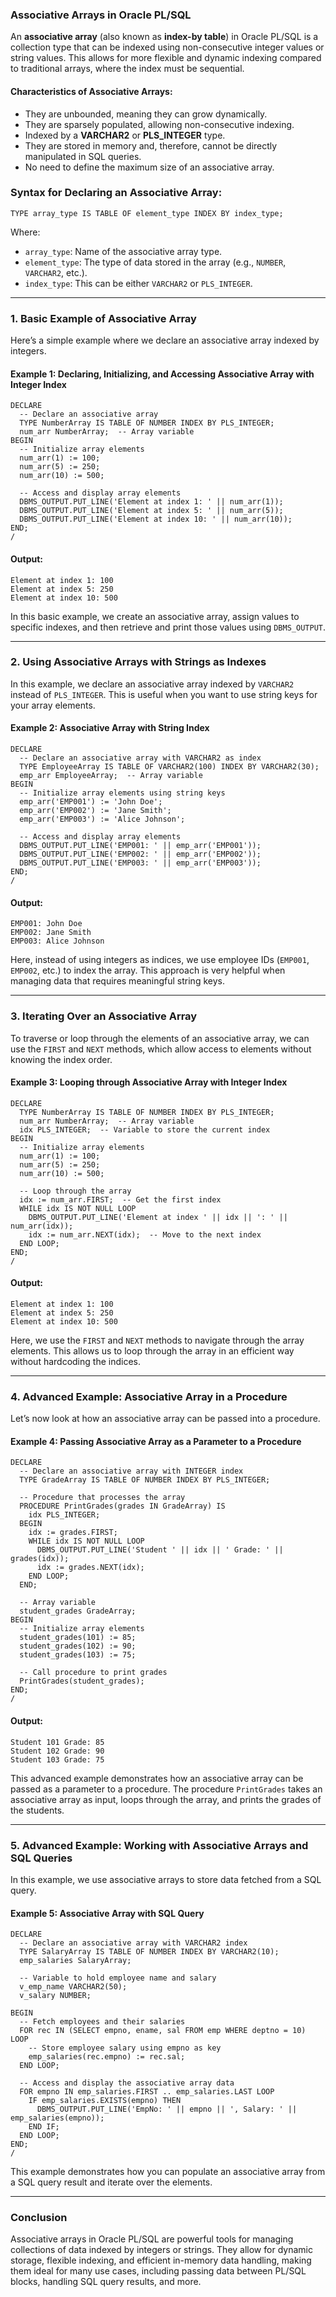 ### Associative Arrays in Oracle PL/SQL

An **associative array** (also known as **index-by table**) in Oracle PL/SQL is a collection type that can be indexed using non-consecutive integer values or string values. This allows for more flexible and dynamic indexing compared to traditional arrays, where the index must be sequential.

#### Characteristics of Associative Arrays:
- They are unbounded, meaning they can grow dynamically.
- They are sparsely populated, allowing non-consecutive indexing.
- Indexed by a **VARCHAR2** or **PLS_INTEGER** type.
- They are stored in memory and, therefore, cannot be directly manipulated in SQL queries.
- No need to define the maximum size of an associative array.

### Syntax for Declaring an Associative Array:

```plsql
TYPE array_type IS TABLE OF element_type INDEX BY index_type;
```

Where:
- `array_type`: Name of the associative array type.
- `element_type`: The type of data stored in the array (e.g., `NUMBER`, `VARCHAR2`, etc.).
- `index_type`: This can be either `VARCHAR2` or `PLS_INTEGER`.

---

### 1. **Basic Example of Associative Array**

Here’s a simple example where we declare an associative array indexed by integers.

#### Example 1: Declaring, Initializing, and Accessing Associative Array with Integer Index

```plsql
DECLARE
  -- Declare an associative array
  TYPE NumberArray IS TABLE OF NUMBER INDEX BY PLS_INTEGER;
  num_arr NumberArray;  -- Array variable
BEGIN
  -- Initialize array elements
  num_arr(1) := 100;
  num_arr(5) := 250;
  num_arr(10) := 500;

  -- Access and display array elements
  DBMS_OUTPUT.PUT_LINE('Element at index 1: ' || num_arr(1));
  DBMS_OUTPUT.PUT_LINE('Element at index 5: ' || num_arr(5));
  DBMS_OUTPUT.PUT_LINE('Element at index 10: ' || num_arr(10));
END;
/
```

#### Output:
```
Element at index 1: 100
Element at index 5: 250
Element at index 10: 500
```

In this basic example, we create an associative array, assign values to specific indexes, and then retrieve and print those values using `DBMS_OUTPUT`.

---

### 2. **Using Associative Arrays with Strings as Indexes**

In this example, we declare an associative array indexed by `VARCHAR2` instead of `PLS_INTEGER`. This is useful when you want to use string keys for your array elements.

#### Example 2: Associative Array with String Index

```plsql
DECLARE
  -- Declare an associative array with VARCHAR2 as index
  TYPE EmployeeArray IS TABLE OF VARCHAR2(100) INDEX BY VARCHAR2(30);
  emp_arr EmployeeArray;  -- Array variable
BEGIN
  -- Initialize array elements using string keys
  emp_arr('EMP001') := 'John Doe';
  emp_arr('EMP002') := 'Jane Smith';
  emp_arr('EMP003') := 'Alice Johnson';

  -- Access and display array elements
  DBMS_OUTPUT.PUT_LINE('EMP001: ' || emp_arr('EMP001'));
  DBMS_OUTPUT.PUT_LINE('EMP002: ' || emp_arr('EMP002'));
  DBMS_OUTPUT.PUT_LINE('EMP003: ' || emp_arr('EMP003'));
END;
/
```

#### Output:
```
EMP001: John Doe
EMP002: Jane Smith
EMP003: Alice Johnson
```

Here, instead of using integers as indices, we use employee IDs (`EMP001`, `EMP002`, etc.) to index the array. This approach is very helpful when managing data that requires meaningful string keys.

---

### 3. **Iterating Over an Associative Array**

To traverse or loop through the elements of an associative array, we can use the `FIRST` and `NEXT` methods, which allow access to elements without knowing the index order.

#### Example 3: Looping through Associative Array with Integer Index

```plsql
DECLARE
  TYPE NumberArray IS TABLE OF NUMBER INDEX BY PLS_INTEGER;
  num_arr NumberArray;  -- Array variable
  idx PLS_INTEGER;  -- Variable to store the current index
BEGIN
  -- Initialize array elements
  num_arr(1) := 100;
  num_arr(5) := 250;
  num_arr(10) := 500;

  -- Loop through the array
  idx := num_arr.FIRST;  -- Get the first index
  WHILE idx IS NOT NULL LOOP
    DBMS_OUTPUT.PUT_LINE('Element at index ' || idx || ': ' || num_arr(idx));
    idx := num_arr.NEXT(idx);  -- Move to the next index
  END LOOP;
END;
/
```

#### Output:
```
Element at index 1: 100
Element at index 5: 250
Element at index 10: 500
```

Here, we use the `FIRST` and `NEXT` methods to navigate through the array elements. This allows us to loop through the array in an efficient way without hardcoding the indices.

---

### 4. **Advanced Example: Associative Array in a Procedure**

Let’s now look at how an associative array can be passed into a procedure.

#### Example 4: Passing Associative Array as a Parameter to a Procedure

```plsql
DECLARE
  -- Declare an associative array with INTEGER index
  TYPE GradeArray IS TABLE OF NUMBER INDEX BY PLS_INTEGER;

  -- Procedure that processes the array
  PROCEDURE PrintGrades(grades IN GradeArray) IS
    idx PLS_INTEGER;
  BEGIN
    idx := grades.FIRST;
    WHILE idx IS NOT NULL LOOP
      DBMS_OUTPUT.PUT_LINE('Student ' || idx || ' Grade: ' || grades(idx));
      idx := grades.NEXT(idx);
    END LOOP;
  END;

  -- Array variable
  student_grades GradeArray;
BEGIN
  -- Initialize array elements
  student_grades(101) := 85;
  student_grades(102) := 90;
  student_grades(103) := 75;

  -- Call procedure to print grades
  PrintGrades(student_grades);
END;
/
```

#### Output:
```
Student 101 Grade: 85
Student 102 Grade: 90
Student 103 Grade: 75
```

This advanced example demonstrates how an associative array can be passed as a parameter to a procedure. The procedure `PrintGrades` takes an associative array as input, loops through the array, and prints the grades of the students.

---

### 5. **Advanced Example: Working with Associative Arrays and SQL Queries**

In this example, we use associative arrays to store data fetched from a SQL query.

#### Example 5: Associative Array with SQL Query

```plsql
DECLARE
  -- Declare an associative array with VARCHAR2 index
  TYPE SalaryArray IS TABLE OF NUMBER INDEX BY VARCHAR2(10);
  emp_salaries SalaryArray;

  -- Variable to hold employee name and salary
  v_emp_name VARCHAR2(50);
  v_salary NUMBER;

BEGIN
  -- Fetch employees and their salaries
  FOR rec IN (SELECT empno, ename, sal FROM emp WHERE deptno = 10) LOOP
    -- Store employee salary using empno as key
    emp_salaries(rec.empno) := rec.sal;
  END LOOP;

  -- Access and display the associative array data
  FOR empno IN emp_salaries.FIRST .. emp_salaries.LAST LOOP
    IF emp_salaries.EXISTS(empno) THEN
      DBMS_OUTPUT.PUT_LINE('EmpNo: ' || empno || ', Salary: ' || emp_salaries(empno));
    END IF;
  END LOOP;
END;
/
```

This example demonstrates how you can populate an associative array from a SQL query result and iterate over the elements.

---

### Conclusion

Associative arrays in Oracle PL/SQL are powerful tools for managing collections of data indexed by integers or strings. They allow for dynamic storage, flexible indexing, and efficient in-memory data handling, making them ideal for many use cases, including passing data between PL/SQL blocks, handling SQL query results, and more.

